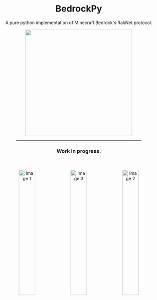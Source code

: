 <div align="center">
  <h1>BedrockPy</h1>
  <p>A pure python implementation of Minecraft Bedrock's RakNet protocol.</p>
  <img width="340" src="https://github.com/user-attachments/assets/67eb7707-e490-4305-86d0-d7abe5ae391d">
  <hr width="400">
  <h3>Work in progress.
  </h3>
</div><br><br>
<div align="center">
  <img width="32%" src="https://i.imgur.com/yl5LfIX.png" alt="Image 1">
  <img width="32%" src="https://i.imgur.com/7Y2OtlM.png" alt="Image 3">
  <img width="32%" src="https://i.imgur.com/BCqmixm.png" alt="Image 2">
</div>
